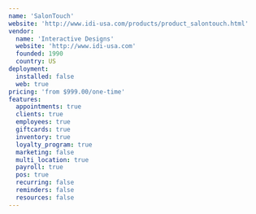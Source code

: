 ```yaml
---
name: 'SalonTouch'
website: 'http://www.idi-usa.com/products/product_salontouch.html'
vendor:
  name: 'Interactive Designs'
  website: 'http://www.idi-usa.com'
  founded: 1990
  country: US
deployment:
  installed: false
  web: true
pricing: 'from $999.00/one-time'
features:
  appointments: true
  clients: true
  employees: true
  giftcards: true
  inventory: true
  loyalty_program: true
  marketing: false
  multi_location: true
  payroll: true
  pos: true
  recurring: false
  reminders: false
  resources: false
---
```

